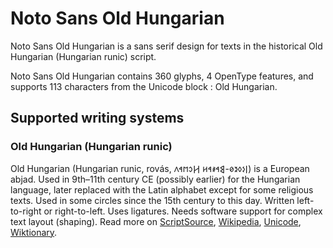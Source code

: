 
# Noto Sans Old Hungarian

Noto Sans Old Hungarian is a sans serif design for texts in the historical Old Hungarian (Hungarian runic) script. 

Noto Sans Old Hungarian contains 360 glyphs, 4 OpenType features, and supports 113 characters from the Unicode block : Old Hungarian.


## Supported writing systems


### Old Hungarian (Hungarian runic)

Old Hungarian (Hungarian runic, rovás, 𐲥𐳋𐳓𐳉𐳗-𐲘𐳀𐳎𐳀𐳢 𐲢𐳛𐳮𐳀𐳤‎) is a European abjad. Used in 9th–11th century CE (possibly earlier) for the Hungarian language, later replaced with the Latin alphabet except for some religious texts. Used in some circles since the 15th century to this day. Written left-to-right or right-to-left. Uses ligatures. Needs software support for complex text layout (shaping). Read more on [ScriptSource](https://scriptsource.org/scr/Hung), [Wikipedia](https://en.wikipedia.org/wiki/ISO_15924:Hung), [Unicode](https://www.unicode.org/versions/Unicode13.0.0/ch08.pdf#G33926), [Wiktionary](https://en.wiktionary.org/wiki/Category:Old_Hungarian_script).

